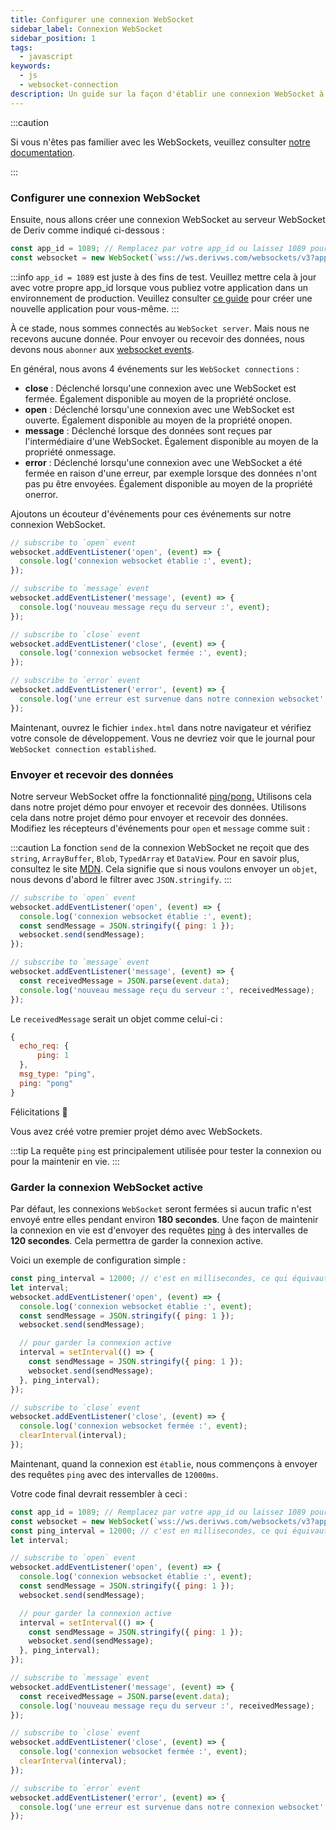 ```yaml
---
title: Configurer une connexion WebSocket
sidebar_label: Connexion WebSocket
sidebar_position: 1
tags:
  - javascript
keywords:
  - js
  - websocket-connection
description: Un guide sur la façon d'établir une connexion WebSocket à une API WebSocket sur votre application de trading.
---
```


:::caution

Si vous n'êtes pas familier avec les WebSockets, veuillez consulter [notre documentation](/docs/core-concepts/websocket).

:::

### Configurer une connexion WebSocket

<!-- To create a websocket connection, we want to use the Deriv websocket URL with an `app_id`. You can create your own app_id within your [dashboard](/dashboard) or keep the default `1089` app_id for testing. Keep in mind that eventually, you should make your own app_id. Especially if you would like to monetize your application. -->

Ensuite, nous allons créer une connexion WebSocket au serveur WebSocket de Deriv comme indiqué ci-dessous :

```js title="index.js" showLineNumbers
const app_id = 1089; // Remplacez par votre app_id ou laissez 1089 pour les tests.
const websocket = new WebSocket(`wss://ws.derivws.com/websockets/v3?app_id=${app_id}`);
```

:::info
`app_id = 1089` est juste à des fins de test. Veuillez mettre cela à jour avec votre propre app_id lorsque vous publiez votre application dans un environnement de production. Veuillez consulter [ce guide](/docs/setting-up-a-deriv-application) pour créer une nouvelle application pour vous-même.
:::

À ce stade, nous sommes connectés au `WebSocket server`. Mais nous ne recevons aucune donnée. Pour envoyer ou recevoir des données, nous devons nous `abonner` aux <a href="https://developer.mozilla.org/en-US/docs/Web/API/WebSocket#events" target="_blank">websocket events</a>.

En général, nous avons 4 événements sur les `WebSocket connections` :

- **close** :
  Déclenché lorsqu'une connexion avec une WebSocket est fermée. Également disponible au moyen de la propriété onclose.
- **open** :
  Déclenché lorsqu'une connexion avec une WebSocket est ouverte. Également disponible au moyen de la propriété onopen.
- **message** :
  Déclenché lorsque des données sont reçues par l'intermédiaire d'une WebSocket. Également disponible au moyen de la propriété onmessage.
- **error** :
  Déclenché lorsqu'une connexion avec une WebSocket a été fermée en raison d'une erreur, par exemple lorsque des données n'ont pas pu être envoyées. Également disponible au moyen de la propriété onerror.

Ajoutons un écouteur d'événements pour ces événements sur notre connexion WebSocket.

```js title="index.js" showLineNumbers
// subscribe to `open` event
websocket.addEventListener('open', (event) => {
  console.log('connexion websocket établie :', event);
});

// subscribe to `message` event
websocket.addEventListener('message', (event) => {
  console.log('nouveau message reçu du serveur :', event);
});

// subscribe to `close` event
websocket.addEventListener('close', (event) => {
  console.log('connexion websocket fermée :', event);
});

// subscribe to `error` event
websocket.addEventListener('error', (event) => {
  console.log('une erreur est survenue dans notre connexion websocket', event);
});
```

Maintenant, ouvrez le fichier `index.html` dans notre navigateur et vérifiez votre console de développement. Vous ne devriez voir que le journal pour `WebSocket connection established`.

### Envoyer et recevoir des données

Notre serveur WebSocket offre la fonctionnalité <a href="/api-explorer#ping" target="_blank" rel="noopener noreferrer">ping/pong.</a> Utilisons cela dans notre projet démo pour envoyer et recevoir des données. Utilisons cela dans notre projet démo pour envoyer et recevoir des données. Modifiez les récepteurs d'événements pour `open` et `message` comme suit :

:::caution
La fonction `send` de la connexion WebSocket ne reçoit que des `string`, `ArrayBuffer`, `Blob`, `TypedArray` et `DataView`. Pour en savoir plus, consultez le site [MDN](https://developer.mozilla.org/en-US/docs/Web/API/WebSocket/send). Cela signifie que si nous voulons envoyer un `objet`, nous devons d'abord le filtrer avec `JSON.stringify`.
:::

```js title="index.js" showLineNumbers
// subscribe to `open` event
websocket.addEventListener('open', (event) => {
  console.log('connexion websocket établie :', event);
  const sendMessage = JSON.stringify({ ping: 1 });
  websocket.send(sendMessage);
});

// subscribe to `message` event
websocket.addEventListener('message', (event) => {
  const receivedMessage = JSON.parse(event.data);
  console.log('nouveau message reçu du serveur :', receivedMessage);
});
```

Le `receivedMessage` serait un objet comme celui-ci :

```js showLineNumbers
{
  echo_req: {
      ping: 1
  },
  msg_type: "ping",
  ping: "pong"
}
```

Félicitations :tada:

Vous avez créé votre premier projet démo avec WebSockets.

:::tip
La requête `ping` est principalement utilisée pour tester la connexion ou pour la maintenir en vie.
:::

### Garder la connexion WebSocket active

Par défaut, les connexions `WebSocket` seront fermées si aucun trafic n'est envoyé entre elles pendant environ **180 secondes**. Une façon de maintenir la connexion en vie est d'envoyer des requêtes [ping](/api-explorer#ping) à des intervalles de **120 secondes**. Cela permettra de garder la connexion active.

Voici un exemple de configuration simple :

```js title="index.js" showLineNumbers
const ping_interval = 12000; // c'est en millisecondes, ce qui équivaut à 120 secondes
let interval;
websocket.addEventListener('open', (event) => {
  console.log('connexion websocket établie :', event);
  const sendMessage = JSON.stringify({ ping: 1 });
  websocket.send(sendMessage);

  // pour garder la connexion active
  interval = setInterval(() => {
    const sendMessage = JSON.stringify({ ping: 1 });
    websocket.send(sendMessage);
  }, ping_interval);
});

// subscribe to `close` event
websocket.addEventListener('close', (event) => {
  console.log('connexion websocket fermée :', event);
  clearInterval(interval);
});
```

Maintenant, quand la connexion est `établie`, nous commençons à envoyer des requêtes `ping` avec des intervalles de `12000ms`.

Votre code final devrait ressembler à ceci :

```js title="index.js" showLineNumbers
const app_id = 1089; // Remplacez par votre app_id ou laissez 1089 pour les tests.
const websocket = new WebSocket(`wss://ws.derivws.com/websockets/v3?app_id=${app_id}`);
const ping_interval = 12000; // c'est en millisecondes, ce qui équivaut à 120 secondes
let interval;

// subscribe to `open` event
websocket.addEventListener('open', (event) => {
  console.log('connexion websocket établie :', event);
  const sendMessage = JSON.stringify({ ping: 1 });
  websocket.send(sendMessage);

  // pour garder la connexion active
  interval = setInterval(() => {
    const sendMessage = JSON.stringify({ ping: 1 });
    websocket.send(sendMessage);
  }, ping_interval);
});

// subscribe to `message` event
websocket.addEventListener('message', (event) => {
  const receivedMessage = JSON.parse(event.data);
  console.log('nouveau message reçu du serveur :', receivedMessage);
});

// subscribe to `close` event
websocket.addEventListener('close', (event) => {
  console.log('connexion websocket fermée :', event);
  clearInterval(interval);
});

// subscribe to `error` event
websocket.addEventListener('error', (event) => {
  console.log('une erreur est survenue dans notre connexion websocket', event);
});
```
